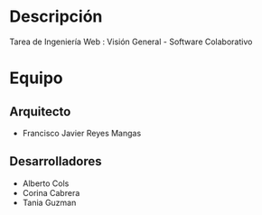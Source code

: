 # Descripción
Tarea de Ingeniería Web : Visión General -  Software Colaborativo

# Equipo

## Arquitecto
- Francisco Javier Reyes Mangas

## Desarrolladores
- Alberto Cols
- Corina Cabrera
- Tania Guzman
